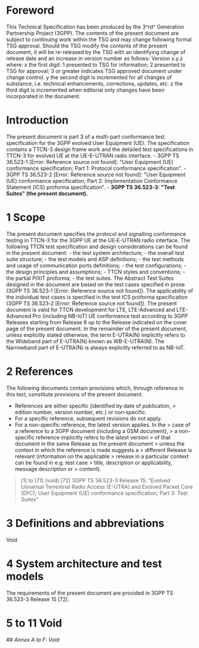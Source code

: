 # Foreword
This Technical Specification has been produced by the 3^rd^ Generation
Partnership Project (3GPP).
The contents of the present document are subject to continuing work within the
TSG and may change following formal TSG approval. Should the TSG modify the
contents of the present document, it will be re-released by the TSG with an
identifying change of release date and an increase in version number as
follows:
Version x.y.z
where:
x the first digit:
1 presented to TSG for information;
2 presented to TSG for approval;
3 or greater indicates TSG approved document under change control.
y the second digit is incremented for all changes of substance, i.e. technical
enhancements, corrections, updates, etc.
z the third digit is incremented when editorial only changes have been
incorporated in the document.
# Introduction
The present document is part 3 of a multi-part conformance test specification
for the 3GPP evolved User Equipment (UE). The specification contains a TTCN-3
design frame work and the detailed test specifications in TTCN-3 for evolved
UE at the UE-E-UTRAN radio interface.
\- 3GPP TS 36.523-1 [Error: Reference source not found]: \"User Equipment (UE)
conformance specification; Part 1: Protocol conformance specification\".
\- 3GPP TS 36.523-2 [Error: Reference source not found]: \"User Equipment (UE)
conformance specification; Part 2: Implementation Conformance Statement (ICS)
proforma specification\".
\- **3GPP TS 36.523-3: \"Test Suites\" (the present document).**
# 1 Scope
The present document specifies the protocol and signalling conformance testing
in TTCN-3 for the 3GPP UE at the UE‑E-UTRAN radio interface.
The following TTCN test specification and design considerations can be found
in the present document:
\- the test system architecture;
\- the overall test suite structure;
\- the test models and ASP definitions;
\- the test methods and usage of communication ports definitions;
\- the test configurations;
\- the design principles and assumptions;
\- TTCN styles and conventions;
\- the partial PIXIT proforma;
\- the test suites.
The Abstract Test Suites designed in the document are based on the test cases
specified in prose (3GPP TS 36.523‑1 [Error: Reference source not found]). The
applicability of the individual test cases is specified in the test ICS
proforma specification (3GPP TS 36.523‑2 [Error: Reference source not found]).
The present document is valid for TTCN development for LTE, LTE-Advanced and
LTE-Advanced Pro (including NB-IoT) UE conformance test according to 3GPP
Releases starting from Release 8 up to the Release indicated on the cover page
of the present document.
In the remainder of the present document, unless explicitly stated otherwise,
the term E-UTRA(N) implicitly refers to the Wideband part of E-UTRA(N) known
as WB-E-UTRA(N). The Narrowband part of E-UTRA(N) is always explicitly
referred to as NB-IoT.
# 2 References
The following documents contain provisions which, through reference in this
text, constitute provisions of the present document.
  * References are either specific (identified by date of publication, > edition number, version number, etc.) or non‑specific.
  * For a specific reference, subsequent revisions do not apply.
  * For a non-specific reference, the latest version applies. In the > case of a reference to a 3GPP document (including a GSM document), > a non-specific reference implicitly refers to the latest version > of that document in the same Release as the present document > unless the context in which the reference is made suggests a > different Release is relevant (information on the applicable > release in a particular context can be found in e.g. test case > title, description or applicability, message description or > content).
> [1] to [71] (void)
[72] 3GPP TS 36.523-3 Release 15: \"Evolved Universal Terrestrial Radio Access
(E-UTRA) and Evolved Packet Core (EPC); User Equipment (UE) conformance
specification; Part 3: Test Suites\"
# 3 Definitions and abbreviations
Void
# 4 System architecture and test models
The requirements of the present document are provided in 3GPP TS 36.523-3
Release 15 [72].
# 5 to 11 Void
###### ## Annex A to F: Void
#